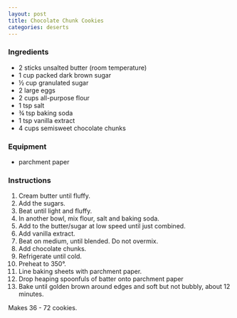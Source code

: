 ```yaml
---
layout: post
title: Chocolate Chunk Cookies
categories: deserts
---
```


### Ingredients

- 2 sticks unsalted butter (room temperature)
- 1 cup packed dark brown sugar
- ½ cup granulated sugar
- 2 large eggs
- 2 cups all-purpose flour
- 1 tsp salt
- ¾ tsp baking soda
- 1 tsp vanilla extract
- 4 cups semisweet chocolate chunks

### Equipment
- parchment paper

### Instructions

1. Cream butter until fluffy.
2. Add the sugars.
3. Beat until light and fluffy.
4. In another bowl, mix flour, salt and baking soda.
5. Add to the butter/sugar at low speed until just combined.
6. Add vanilla extract.
7. Beat on medium, until blended. Do not overmix.
8. Add chocolate chunks.
9. Refrigerate until cold.
10. Preheat to 350°.
11. Line baking sheets with parchment paper.
12. Drop heaping spoonfuls of batter onto parchment paper
13. Bake until golden brown around edges and soft but not bubbly, about 12 minutes.

Makes 36 - 72 cookies.